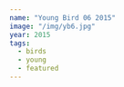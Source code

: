 ```yaml
---
name: "Young Bird 06 2015"
image: "/img/yb6.jpg"
year: 2015
tags:
  - birds
  - young
  - featured
---
```

